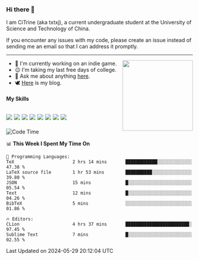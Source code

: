 ### Hi there 👋

I am CiTrine (aka txtxj), a current undergraduate student at the University of Science and Technology of China.

If you encounter any issues with my code, please create an issue instead of sending me an email so that I can address it promptly.

---

<img align="right" height="190" src="http://github-profile-summary-cards.vercel.app/api/cards/stats?username=txtxj&theme=vue">

- 🌱 I'm currently working on an indie game.
- 😉 I'm taking my last free days of college.
- 💬 Ask me about anything [here](https://github.com/txtxj/txtxj/issues).
- 🕊️ [Here](https://txtxj.top) is my blog.

#### My Skills

![](https://img.shields.io/badge/Unity-000000?logo=unity&logoColor=fff)
![](https://img.shields.io/badge/C%23-239120?logo=csharp&logoColor=fff)
![](https://img.shields.io/badge/Python-3e74a2?logo=python&logoColor=fff)
![](https://img.shields.io/badge/C++-65318e?logo=cplusplus&logoColor=fff)
![](https://img.shields.io/badge/C-5654a2?logo=c&logoColor=fff)
![](https://img.shields.io/badge/Vue-4FC08D?logo=vuedotjs&logoColor=fff)
![](https://img.shields.io/badge/Blender-f5792a?logo=blender&logoColor=fff)
![](https://img.shields.io/badge/MS%20SQL-cc2927?logo=microsoftsqlserver&logoColor=fff)
---

<!--START_SECTION:waka-->
![Code Time](http://img.shields.io/badge/Code%20Time-1%2C824%20hrs%2039%20mins-blue)

📊 **This Week I Spent My Time On** 

```text
💬 Programming Languages: 
TeX                      2 hrs 14 mins       ████████████░░░░░░░░░░░░░   47.38 % 
LaTeX source file        1 hr 53 mins        ██████████░░░░░░░░░░░░░░░   39.80 % 
JSON                     15 mins             █░░░░░░░░░░░░░░░░░░░░░░░░   05.54 % 
Text                     12 mins             █░░░░░░░░░░░░░░░░░░░░░░░░   04.26 % 
BibTeX                   5 mins              ░░░░░░░░░░░░░░░░░░░░░░░░░   01.86 % 

🔥 Editors: 
CLion                    4 hrs 37 mins       ████████████████████████░   97.45 % 
Sublime Text             7 mins              █░░░░░░░░░░░░░░░░░░░░░░░░   02.55 % 
```


 Last Updated on 2024-05-29 20:12:04 UTC
<!--END_SECTION:waka-->
